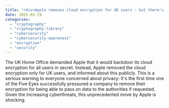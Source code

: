 ```yaml
---
title: "<div>Apple removes cloud encryption for UK users - but there's a grain of hope</div>"
date: 2025-03-19
categories: 
  - "cryptography"
  - "cryptography-library"
  - "cybersecurity"
  - "cybersecurity-awareness"
  - "encryption"
  - "security"
---
```


The UK Home Office demanded Apple that it would backdoor its cloud encryption for all users in secret. Instead, Apple removed the cloud encryption only for UK users, and informed about this publicly. This is a serious warning to everyone concerned about privacy: It's the first time one of the Five Eyes successfully pressured a company to remove their encryption for being able to pass on data to the authorities if requested. Given the increasing cyberthreats, this unprecedented move by Apple is shocking.
